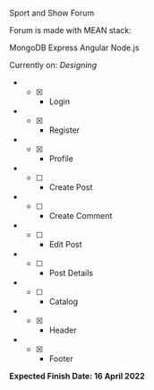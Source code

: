 Sport and Show Forum

Forum is made with MEAN stack:

MongoDB
Express
Angular
Node.js

Currently on: *Designing*
* - [x] - Login
* - [x] - Register
* - [x] - Profile
* - [ ] - Create Post
* - [ ] - Create Comment
* - [ ] - Edit Post
* - [ ] - Post Details
* - [ ] - Catalog
* - [x] - Header
* - [x] - Footer

**Expected Finish Date: 16 April 2022**